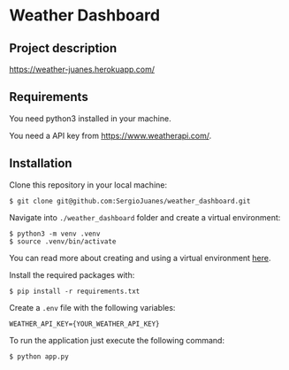 # Weather Dashboard

## Project description

https://weather-juanes.herokuapp.com/

## Requirements

You need python3 installed in your machine. 

You need a API key from https://www.weatherapi.com/.

## Installation

Clone this repository in your local machine: 

```
$ git clone git@github.com:SergioJuanes/weather_dashboard.git
```

Navigate into `./weather_dashboard` folder and create a virtual environment:

```
$ python3 -m venv .venv
$ source .venv/bin/activate
```

You can read more about creating and using a virtual environment [here](https://packaging.python.org/guides/installing-using-pip-and-virtual-environments/#creating-a-virtual-environment).


Install the required packages with:

```
$ pip install -r requirements.txt
```

Create a `.env` file with the following variables:

```
WEATHER_API_KEY={YOUR_WEATHER_API_KEY}
```

To run the application just execute the following command:

```
$ python app.py
```

